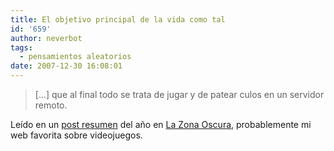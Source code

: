 ```yaml
---
title: El objetivo principal de la vida como tal
id: '659'
author: neverbot
tags:
  - pensamientos aleatorios
date: 2007-12-30 16:08:01
---
```


> \[...\] que al final todo se trata de jugar y de patear culos en un servidor remoto.

Leído en un [post resumen](http://lazonaoscura.com/drupal/?q=node/1513) del año en [La Zona Oscura](http://lazonaoscura.com/), probablemente mi web favorita sobre videojuegos.